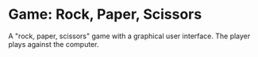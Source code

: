 # Game: Rock, Paper, Scissors
A "rock, paper, scissors" game with a graphical user interface. The player plays against the computer.
